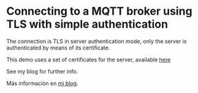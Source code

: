 # Connecting to a MQTT broker using TLS with simple authentication

The connection is TLS in server authentication mode, only the server is authenticated by means of its certificate.

This demo uses a set of certificates for the server, available [here](https://github.com/scaprile/generic_notes/tree/main/tls_server-certs)

See my blog for further info.

Más información en [mi blog](http://www.scaprile.com/2022/03/31/mqtt-sobre-tls-con-esp32-y-mongoose-os/).
